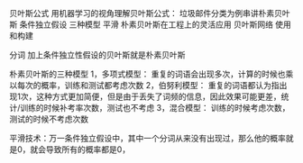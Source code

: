 贝叶斯公式
	用机器学习的视角理解贝叶斯公式：
垃圾邮件分类为例串讲朴素贝叶斯
	条件独立假设
	三种模型
	平滑
朴素贝叶斯在工程上的灵活应用
贝叶斯网络
	使用和构建



分词
加上条件独立性假设的贝叶斯就是朴素贝叶斯

朴素贝叶斯的三种模型
	1，多项式模型：
		重复的词语会出现多次，计算的时候也乘以每次的概率，训练和测试都考虑次数
	2，伯努利模型：
		重复的词语都认为指出现1次，这种方式更加简便，但是由于丢失了词频的信息，因此效果可能更差，统计/训练的时候补考率次数，测试也不考虑
	3，混合模型：
		训练的时候考虑次数，测试的时候不考虑次数

平滑技术：万一条件独立假设中，其中一个分词从来没有出现过，那么他的概率就是0，就会导致所有的概率都是0，
